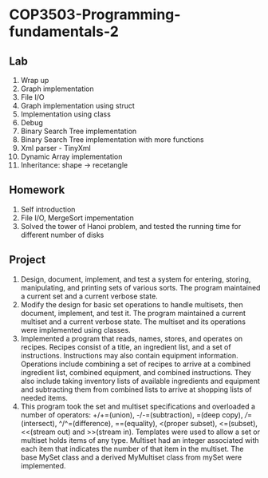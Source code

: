 # COP3503-Programming-fundamentals-2

Lab
---------------
1. Wrap up
2. Graph implementation
3. File I/O
4. Graph implementation using struct
5. Implementation using class
6. Debug
7. Binary Search Tree implementation
8. Binary Search Tree implementation with more functions
9. Xml parser - TinyXml
10. Dynamic Array implementation
11. Inheritance: shape -> recetangle

Homework
----------------
1. Self introduction
2. File I/O, MergeSort impementation
3. Solved the tower of Hanoi problem, and tested the running time for different number of disks

Project
-----------------
1. Design, document, implement, and test a system for entering, storing, manipulating, and printing sets of various sorts. The program maintained a current set and a current verbose state.
2. Modify the design for basic set operations to handle multisets, then document, implement, and test it. The program maintained a current multiset and a current verbose state. The multiset and its operations were implemented using classes. 
3. Implemented a program that reads, names, stores, and operates on recipes. Recipes consist of a title, an ingredient list, and a set of instructions. Instructions may also contain equipment information. Operations include combining a set of recipes to arrive at a combined ingredient list, combined equipment, and combined instructions. They also include taking inventory lists of available ingredients and equipment and subtracting them from combined lists to arrive at shopping lists of needed items.
4. This program took the set and multiset specifications and overloaded a number of operators: +/+=(union), -/-=(subtraction), =(deep copy), */*=(intersect), ^/^=(difference), ==(equality), <(proper subset), <=(subset), <<(stream out) and >>(stream in). 
Templates were used to allow a set or multiset holds items of any type. Multiset had an integer associated with each item that indicates the number of that item in the multiset. The base MySet class and a derived MyMultiset class from mySet were implemented.
